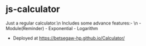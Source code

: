 # js-calculator
Just a regular calculator.\n
Includes some advance features:- \n
     - Module(Reminder)
     - Exponential
     - Logarithm
* Deployed at  https://betsegaw-hp.github.io/Calculator/

